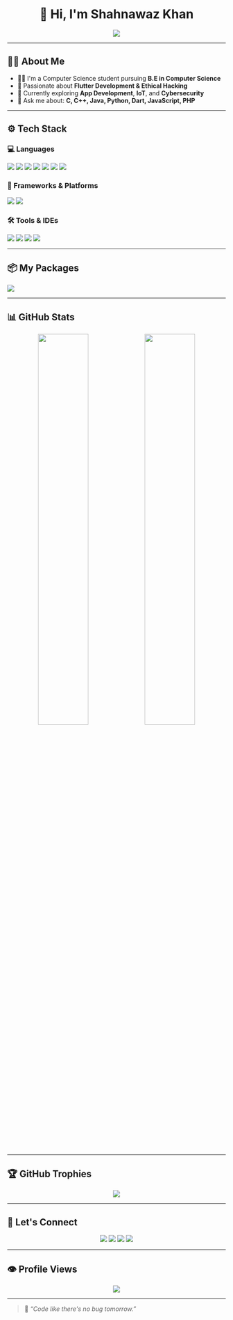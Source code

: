 <h1 align="center">👋 Hi, I'm Shahnawaz Khan</h1>

<p align="center">
  <a href="https://git.io/typing-svg">
    <img src="https://readme-typing-svg.herokuapp.com?font=Fira+Code&size=22&pause=1000&color=36BCF7&center=true&vCenter=true&width=500&lines=Flutter+%26+Ethical+Hacking+Enthusiast;CS+Student+%7C+Programmer+%7C+Tech+Lover;Always+Learning+New+Things!">
  </a>
</p>

---

## 🧑‍💻 About Me

- 👨‍🎓 I'm a Computer Science student pursuing **B.E in Computer Science**
- 👀 Passionate about **Flutter Development & Ethical Hacking**
- 🧠 Currently exploring **App Development**, **IoT**, and **Cybersecurity**
- 💬 Ask me about: **C, C++, Java, Python, Dart, JavaScript, PHP**

---

## ⚙️ Tech Stack

### 💻 Languages
<p>
  <img src="https://img.shields.io/badge/C-00599C?style=for-the-badge&logo=c&logoColor=white"/>
  <img src="https://img.shields.io/badge/C++-00599C?style=for-the-badge&logo=c%2B%2B&logoColor=white"/>
  <img src="https://img.shields.io/badge/Java-007396?style=for-the-badge&logo=java&logoColor=white"/>
  <img src="https://img.shields.io/badge/Python-3670A0?style=for-the-badge&logo=python&logoColor=white"/>
  <img src="https://img.shields.io/badge/JavaScript-F7DF1E?style=for-the-badge&logo=javascript&logoColor=black"/>
  <img src="https://img.shields.io/badge/PHP-777BB4?style=for-the-badge&logo=php&logoColor=white"/>
  <img src="https://img.shields.io/badge/Dart-0175C2?style=for-the-badge&logo=dart&logoColor=white"/>
</p>

### 🧩 Frameworks & Platforms
<p>
  <img src="https://img.shields.io/badge/Flutter-02569B?style=for-the-badge&logo=flutter&logoColor=white"/>
  <img src="https://img.shields.io/badge/Firebase-FFCA28?style=for-the-badge&logo=firebase&logoColor=black"/>
</p>

### 🛠 Tools & IDEs
<p>
  <img src="https://img.shields.io/badge/Android%20Studio-3DDC84?style=for-the-badge&logo=android-studio&logoColor=white"/>
  <img src="https://img.shields.io/badge/Postman-FF6C37?style=for-the-badge&logo=postman&logoColor=white"/>
  <img src="https://img.shields.io/badge/VSCode-007ACC?style=for-the-badge&logo=visual-studio-code&logoColor=white"/>
  <img src="https://img.shields.io/badge/Git-F05032?style=for-the-badge&logo=git&logoColor=white"/>
</p>

---

## 📦 My Packages

<p>
  <a href="https://pub.dev/my-packages" target="_blank">
    <img src="https://img.shields.io/badge/Pub.dev-My%20Packages-blue?style=for-the-badge&logo=dart&logoColor=white"/>
  </a>
</p>

---

## 📊 GitHub Stats

<p align="center">
  <img src="https://github-readme-stats.vercel.app/api?username=Shanu33&show_icons=true&theme=tokyonight" width="48%"/>
  <img src="https://github-readme-streak-stats.herokuapp.com/?user=Shanu33&theme=tokyonight" width="48%"/>
</p>

---

## 🏆 GitHub Trophies

<p align="center">
  <img src="https://github-profile-trophy.vercel.app/?username=Shanu33&theme=tokyonight&row=1&column=6"/>
</p>

---

## 🔗 Let's Connect

<p align="center">
  <a href="mailto:shahnawaz.sk230@gmail.com" target="_blank"><img src="https://img.shields.io/badge/Gmail-D14836?style=for-the-badge&logo=gmail&logoColor=white"/></a>
  <a href="https://github.com/Shanu33" target="_blank"><img src="https://img.shields.io/badge/GitHub-181717?style=for-the-badge&logo=github&logoColor=white"/></a>
  <a href="https://www.linkedin.com/in/shahnawaz-khan-8194a61b2" target="_blank"><img src="https://img.shields.io/badge/LinkedIn-0077B5?style=for-the-badge&logo=linkedin&logoColor=white"/></a>
  <a href="https://bit.ly/ShahnawazWA" target="_blank"><img src="https://img.shields.io/badge/WhatsApp-25D366?style=for-the-badge&logo=whatsapp&logoColor=white"/></a>
</p>

---

## 👁️ Profile Views

<p align="center">
  <img src="https://komarev.com/ghpvc/?username=Shanu33&label=Profile%20Views&color=0e75b6&style=flat"/>
</p>

---

> 🧠 *“Code like there's no bug tomorrow.”*